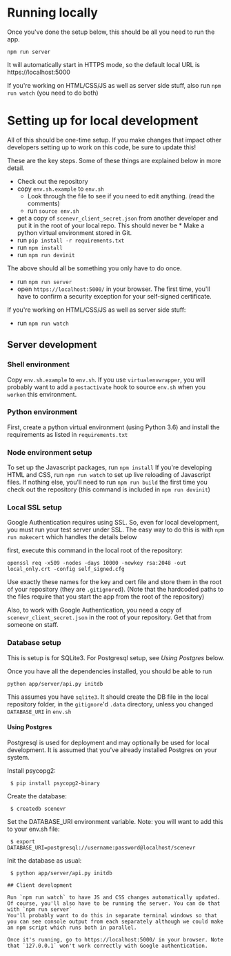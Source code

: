 # Running locally

Once you've done the setup below, this should be all you need to run the app.

`npm run server`

It will automatically start in HTTPS mode, so the default local URL is https://localhost:5000

If you're working on HTML/CSS/JS as well as server side stuff, also run `npm run watch` (you need to do both)

# Setting up for local development

All of this should be one-time setup. If you make changes that impact other developers setting up to work on this code, be sure to update this!

These are the key steps. Some of these things are explained below in more detail.

* Check out the repository
* copy `env.sh.example` to `env.sh`
  * Look through the file to see if you need to edit anything. (read the comments)
  * run `source env.sh`
* get a copy of `scenevr_client_secret.json` from another developer and put it in the root of your local repo. This should never be * Make a python virtual environment
stored in Git.
* run `pip install -r requirements.txt`
* run `npm install`
* run `npm run devinit`

The above should all be something you only have to do once.

* run `npm run server`
* open `https://localhost:5000/` in your browser. The first time, you'll have to confirm a security exception for your self-signed certificate.

If you're working on HTML/CSS/JS as well as server side stuff:
* run `npm run watch`

## Server development
### Shell environment

Copy `env.sh.example` to `env.sh`. If you use `virtualenvwrapper`, you will probably want to add a `postactivate` hook to source `env.sh` when you `workon` this environment.

### Python environment

First, create a python virtual environment (using Python 3.6) and install the requirements as listed in `requirements.txt`

### Node environment setup

To set up the Javascript packages, run `npm install`
If you're developing HTML and CSS, run `npm run watch` to set up live reloading of Javascript files.
If nothing else, you'll need to run `npm run build` the first time you check out the repository (this command is included in `npm run devinit`)

### Local SSL setup
Google Authentication requires using SSL. So, even for local development, you must run your test server under SSL.
The easy way to do this is with `npm run makecert` which handles the details below

first, execute this command in the local root of the repository:

`openssl req -x509 -nodes -days 10000 -newkey rsa:2048 -out local_only.crt -config self_signed.cfg`

Use exactly these names for the key and cert file and store them in the root of your repository (they are `.gitignore`d).
(Note that the hardcoded paths to the files require that you start the app from the root of the repository)

Also, to work with Google Authentication, you need a copy of `scenevr_client_secret.json` in the root of your repository.
Get that from someone on staff.

### Database setup

This is setup is for SQLite3. For Postgresql setup, see *Using Postgres* below. 

Once you have all the dependencies installed, you should be able to run

    python app/server/api.py initdb

This assumes you have `sqlite3`. It should create the DB file in the local repository folder, in the `gitignore`'d `.data` directory, unless you changed `DATABASE_URI` in `env.sh`

#### Using Postgres

Postgresql is used for deployment and may optionally be used for local development. It is assumed that you've already installed Postgres on your system.

Install psycopg2:

```
 $ pip install psycopg2-binary
```

Create the database:

```
 $ createdb scenevr
```

Set the DATABASE_URI environment variable. Note: you will want to add this to your env.sh file:

```
 $ export DATABASE_URI=postgresql://username:password@localhost/scenevr
```

Init the database as usual:

```
 $ python app/server/api.py initdb

## Client development

Run `npm run watch` to have JS and CSS changes automatically updated.
Of course, you'll also have to be running the server. You can do that with `npm run server`  
You'll probably want to do this in separate terminal windows so that you can see console output from each separately although we could make an npm script which runs both in parallel.

Once it's running, go to https://localhost:5000/ in your browser. Note that `127.0.0.1` won't work correctly with Google authentication.
